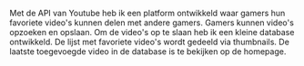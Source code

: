 Met de API van Youtube heb ik een platform ontwikkeld waar gamers hun favoriete video's kunnen delen met andere gamers. Gamers kunnen video's opzoeken en opslaan. Om de video's op te slaan heb ik een kleine database ontwikkeld. De lijst met favoriete video's wordt gedeeld
via thumbnails. De laatste toegevoegde video in de database is te bekijken op de homepage.
